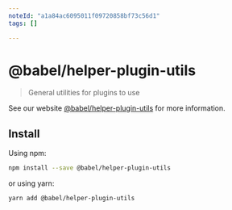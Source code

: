 ```yaml
---
noteId: "a1a84ac6095011f09720858bf73c56d1"
tags: []

---
```


# @babel/helper-plugin-utils

> General utilities for plugins to use

See our website [@babel/helper-plugin-utils](https://babeljs.io/docs/babel-helper-plugin-utils) for more information.

## Install

Using npm:

```sh
npm install --save @babel/helper-plugin-utils
```

or using yarn:

```sh
yarn add @babel/helper-plugin-utils
```
